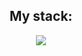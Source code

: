 <h2 align="center">My stack:</h2>

<p align="center">
  <a href="https://skillicons.dev">
    <img src="https://skillicons.dev/icons?i=js,html,css,py,php,figma,discord,github,pycharm,vscode,apple,windows" />
 </a>
</p>
